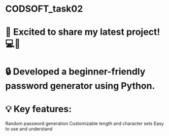 # CODSOFT_task02

# 🚀 Excited to share my latest project!💻🔐
# 🔒 Developed a beginner-friendly password generator using Python.

# 💡 Key features:
Random password generation
Customizable length and character sets
Easy to use and understand
